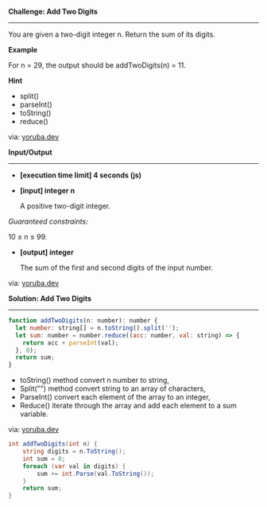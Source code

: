 **Challenge: Add Two Digits**

---
You are given a two-digit integer n. Return the sum of its digits.

**Example**

For n = 29, the output should be
addTwoDigits(n) = 11.

**Hint**
-   split()
-   parseInt()
-   toString()
-   reduce()

via: [yoruba.dev](http://www.yoruba.dev)

**Input/Output**

---

- **[execution time limit] 4 seconds (js)**
- **[input] integer n**

  A positive two-digit integer.

*Guaranteed constraints:*

10 ≤ n ≤ 99.

- **[output] integer**

  The sum of the first and second digits of the input number.

via: [yoruba.dev](http://www.yoruba.dev)



**Solution: Add Two Digits**

---

```javascript
function addTwoDigits(n: number): number {
  let number: string[] = n.toString().split('');
  let sum: number = number.reduce((acc: number, val: string) => {
    return acc + parseInt(val);
  }, 0);
  return sum;
}
```
- toString() method convert n number to string,
- Split("") method convert string to an array of characters,
- ParseInt() convert each element of the array to an integer,
- Reduce() iterate through the array and add each element
to a sum variable.

via: [yoruba.dev](http://www.yoruba.dev)

```csharp
int addTwoDigits(int n) {
    string digits = n.ToString();
    int sum = 0;
    foreach (var val in digits) {
        sum += int.Parse(val.ToString());
    }
    return sum;
}
```